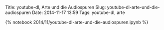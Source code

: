 Title: youtube-dl, Arte und die Audiospuren 
Slug: youtube-dl-arte-und-die-audiospuren 
Date: 2014-11-17 13:59
Tags: youtube-dl, arte 

{% notebook 2014/11/youtube-dl-arte-und-die-audiospuren.ipynb %}
